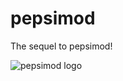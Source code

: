 # pepsimod

The sequel to pepsimod!

![pepsimod logo](https://bytebucket.org/TeamPepsi/pepsimod/raw/4e9f42a870284af48a4813b6dfd74483f5e61e14/src/main/resources/assets/minecraft/textures/gui/pepsimod.png?token=0a0123412d9983b8a7e882b057f7b58fb5e1e8c8)